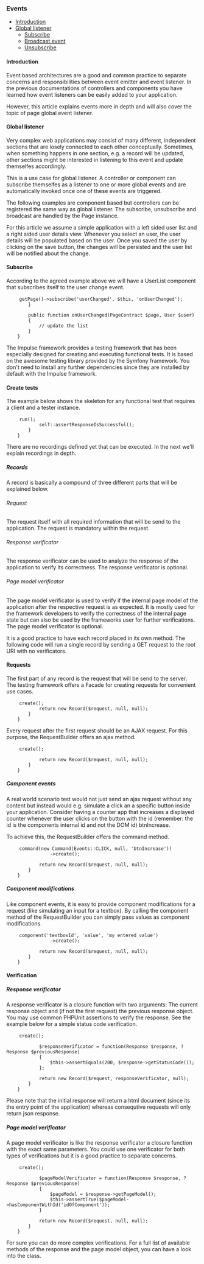 <h3 class="doc-title">Events</h3>

- [Introduction](#introduction)
- [Global listener](#global-listener)
	- [Subscribe](#register-listener)
    - [Broadcast event](#broadcast-event)
    - [Unsubscribe](#unsubscribe-listener)


<h4><a id="introduction">Introduction</a></h4>
Event based architectures are a good and common practice to separate concerns and responsibilities between event emitter and event listener. In the previous documentations of controllers and components you have learned how event listeners can be easily added to your application.

However, this article explains events more in depth and will also cover the topic of page global event listener.

<h4><a id="global-listener">Global listener</a></h4>

Very complex web applications may consist of many different, independent sections that are losely connected to each other conceptually. Sometimes, when something happens in one section, e.g. a record will be updated, other sections might be interested in listening to this event and update themselfes accordingly. 

This is a use case for global listener. A controller or component can subscribe themselfes as a listener to one or more global events and are automatically invoked once one of these events are triggered. 

The following examples are component based but controllers can be registered the same way as global listener. The subscribe, unsubscribe and broadcast are handled by the Page instance.

For this article we assume a simple application with a left sided user list and a right sided user details view. Whenever you select an user, the user details will be populated based on the user. Once you saved the user by clicking on the save button, the changes will be persisted and the user list will be notified about the change.

<h4><a id="testing-framework">Subscribe</a></h4>

According to the agreed example above we will have a UserList component that subscribes itself to the user change event. 

<pre class="code-white line-numbers language-php">
	<code class="imp-code language-php"><?php

	namespace App\Tests;

	use App\Entities\User;
	use Impulse\ImpulseBundle\Components\UidHelperTrait;
	use Impulse\ImpulseBundle\Events\Events;
	use Impulse\ImpulseBundle\Tester\Record;
	use Impulse\ImpulseBundle\Tester\Request\Command;
	use Impulse\ImpulseBundle\Tester\Request\RequestBuilder;
	use Impulse\ImpulseBundle\Tester\Response\Response;
	use Impulse\ImpulseBundle\Tester\Tester;
	use Symfony\Bundle\FrameworkBundle\Test\WebTestCase;

	class UserList extends Ul
	{
        public function afterCreateChildren()
        {
        	$this->getPage()->subscribe('userChanged', $this, 'onUserChanged');
        }
        
        public function onUserChanged(PageContract $page, User $user)
        {
        	// update the list
        }
	}</code>
</pre>





The Impulse framework provides a testing framework that has been especially designed for creating and executing functional tests. It is based on the awesome testing library provided by the Symfony framework. You don't need to install any further dependencies since they are installed by default with the Impulse framework.

<h4><a id="create-tests">Create tests</a></h4>

The example below shows the skeleton for any functional test that requires a client and a tester instance.

<pre class="code-white line-numbers language-php">
	<code class="imp-code language-php"><?php

	namespace App\Tests;

	use Impulse\ImpulseBundle\Components\UidHelperTrait;
	use Impulse\ImpulseBundle\Events\Events;
	use Impulse\ImpulseBundle\Tester\Record;
	use Impulse\ImpulseBundle\Tester\Request\Command;
	use Impulse\ImpulseBundle\Tester\Request\RequestBuilder;
	use Impulse\ImpulseBundle\Tester\Response\Response;
	use Impulse\ImpulseBundle\Tester\Tester;
	use Symfony\Bundle\FrameworkBundle\Test\WebTestCase;

	class CounterWebTest extends WebTestCase
	{
        public function testCounter()
        {
            $client = static::createClient();
            $tester = new Tester($client);

            // add recordings here

            $tester->run();
            self::assertResponseIsSuccessful();
        }
	}</code>
</pre>

There are no recordings defined yet that can be executed. In the next we'll explain recordings in depth.

<h5><a id="records">Records</a></h5>

A record is basically a compound of three different parts that will be explained below.

<h6>Request</h6>
The request itself with all required information that will be send to the application. The request is mandatory within the request.

<h6>Response verificator</h6>
The response verificator can be used to analyze the response of the application to verify its correctness. The response verificator is optional.

<h6>Page model verificator</h6>
The page model verificator is used to verify if the internal page model of the application after the respective request is as expected. It is mostly used for the framework developers to verify the correctness of the internal page state but can also be used by the frameworks user for further verifications. The page model verificator is optional.

It is a good practice to have each record placed in its own method. The following code will run a single record by sending a GET request to the root URI with no verificators.

<h4><a id="requests">Requests</a></h4>
The first part of any record is the request that will be send to the server. The testing framework offers a Facade for creating requests for convenient use cases.

<pre class="code-white line-numbers language-php">
	<code class="imp-code language-php"><?php

	namespace App\Tests;

	// other imports
    use Impulse\ImpulseBundle\Tester\Record;
    use Impulse\ImpulseBundle\Tester\Request\RequestBuilder;

	class CounterWebTest extends WebTestCase
	{
        public function initialRequest(): Record
        {
        	$request = RequestBuilder::request('GET', '/')->create();
            return new Record($request, null, null);
        }
	}</code>
</pre>

Every request after the first request should be an AJAX request. For this purpose, the RequestBuilder offers an ajax method.

<pre class="code-white line-numbers language-php">
	<code class="imp-code language-php"><?php

	namespace App\Tests;

	// other imports
    use Impulse\ImpulseBundle\Tester\Record;
    use Impulse\ImpulseBundle\Tester\Request\RequestBuilder;

	class CounterWebTest extends WebTestCase
	{
        public function ajaxRequest(): Record
        {
        	$request = RequestBuilder::ajax('POST', '/_impulse/event/')
            	->create();
           
            return new Record($request, null, null);
        }
	}</code>
</pre>

<h5><a id="component-events">Component events</a></h5>

A real world scenario test would not just send an ajax request without any content but instead would e.g. simulate a click an a specific button inside your application. Consider having a counter app that increases a displayed counter whenever the user clicks on the button with the id (remember: the id is the components internal id and not the DOM id) btnIncrease.

To achieve this, the RequestBuilder offers the <span class="code-hint">command</span> method.

<pre class="code-white line-numbers language-php">
	<code class="imp-code language-php"><?php

	namespace App\Tests;

	// other imports
    use Impulse\ImpulseBundle\Events\Events;
    use Impulse\ImpulseBundle\Tester\Request\Command;

	class CounterWebTest extends WebTestCase
	{
        public function ajaxRequest(): Record
        {
        	$request = RequestBuilder::ajax('POST', '/_impulse/event/')
            	->command(new Command(Events::CLICK, null, 'btnIncrease'))
            	->create();
           
            return new Record($request, null, null);
        }
	}</code>
</pre>

<h5><a id="component-modifications">Component modifications</a></h5>

Like component events, it is easy to provide component modifications for a request (like simulating an input for a textbox). By calling the <span class="code-hint">component</span> method of the <span class="code-hint">RequestBuilder</span> you can simply pass values as component modifications.

<pre class="code-white line-numbers language-php">
	<code class="imp-code language-php"><?php

	namespace App\Tests;

	// other imports
    use Impulse\ImpulseBundle\Events\Events;
    use Impulse\ImpulseBundle\Tester\Request\Command;

	class CounterWebTest extends WebTestCase
	{
        public function ajaxRequest(): Record
        {
        	$request = RequestBuilder::ajax('POST', '/_impulse/event/')
            	->component('textboxId', 'value', 'my entered value')
            	->create();
           
            return new Record($request, null, null);
        }
	}</code>
</pre>

<h4><a id="verification">Verification</a></h4>

<h5><a id="response-verificator">Response verificator</a></h5>
A response verificator is a closure function with two arguments: The current response object and (if not the first request) the previous response object. You may use common PHPUnit assertions to verify the response. See the example below for a simple status code verification.

<pre class="code-white line-numbers language-php">
	<code class="imp-code language-php"><?php

	namespace App\Tests;

	// imports

	class CounterWebTest extends WebTestCase
	{
        public function initialRequest(): Record
        {
        	$request = RequestBuilder::request('GET', '/')->create();
            
            $responseVerificator = function(Response $response, ?Response $previousResponse)
            {
            	$this->assertEquals(200, $response->getStatusCode());
            };
            
            return new Record($request, responseVerificator, null);
        }
	}</code>
</pre>

Please note that the initial response will return a html document (since its the entry point of the application) whereas consequtive requests will only return json response.

<h5><a id="page-model-verificator">Page model verificator</a></h5>
A page model verificator is like the response verificator a closure function with the exact same parameters. You could use one verificator for both types of verifications but it is a good practice to separate concerns.

<pre class="code-white line-numbers language-php">
	<code class="imp-code language-php"><?php

	namespace App\Tests;

	// imports

	class CounterWebTest extends WebTestCase
	{
        public function initialRequest(): Record
        {
        	$request = RequestBuilder::request('GET', '/')->create();
                       
            $pageModelVerificator = function(Response $response, ?Response $previousResponse)
            {
            	$pageModel = $response->getPageModel();
                $this->assertTrue($pageModel->hasComponentWithId('idOfComponent'));
            }
                       
            return new Record($request, null, null);
        }
	}</code>
</pre>

For sure you can do more complex verifications. For a full list of available methods of the response and the page model object, you can have a look into the class.
